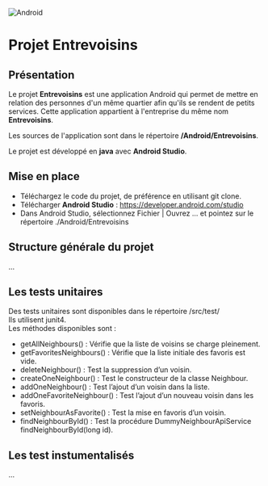 ![Android](https://img.shields.io/badge/Android-Studio-blue)
# Projet Entrevoisins
## Présentation 
Le projet __Entrevoisins__ est une application Android qui permet de mettre en relation des personnes d'un même quartier afin qu'ils se rendent de petits services.
Cette application appartient à l'entreprise du même nom __Entrevoisins__.

Les sources de l'application sont dans le répertoire __/Android/Entrevoisins__.

Le projet est développé en __java__ avec __Android Studio__.

## Mise en place
- Téléchargez le code du projet, de préférence en utilisant git clone.  
- Télécharger __Android Studio__ : <https://developer.android.com/studio>  
- Dans Android Studio, sélectionnez Fichier | Ouvrez ... et pointez sur le répertoire ./Android/Entrevoisins  

## Structure générale du projet
...

## Les tests unitaires
Des tests unitaires sont disponibles dans le répertoire /src/test/  
Ils utilisent junit4.  
Les méthodes disponibles sont :  
-  getAllNeighbours() : Vérifie que la liste de voisins se charge pleinement.  
- getFavoritesNeighbours() : Vérifie que la liste initiale des favoris est vide.  
- deleteNeighbour() : Test la suppression d’un voisin.  
- createOneNeighbour() : Test le constructeur de la classe Neighbour.  
- addOneNeighbour() : Test l’ajout d’un voisin dans la liste.  
- addOneFavoriteNeighbour() : Test l’ajout d’un nouveau voisin dans les favoris.  
- setNeighbourAsFavorite() : Test la mise en favoris d’un voisin.  
- findNeighbourById() : Test la procédure DummyNeighbourApiService findNeighbourById(long id).  

## Les test instumentalisés
...